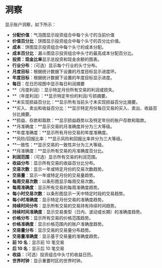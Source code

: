 # **洞察**

显示账户洞察，如下所示：
- **分配价值**：气泡图显示投资组合中每个头寸的当前价值
- **价值百分比**：饼图显示投资组合中每个头寸的百分比价值。
- **成本**：饼图显示投资组合中每个头寸的成本分配。
- **成本百分比**：漏斗图显示投资组合中头寸的最高成本分配百分比。
- **投资：现金比率**显示总投资和现金余额的图表。
- **行业分布**：（可选）显示每个行业的头寸分布。
- **月度目标**：根据统计数据下设置的月度目标显示进度环。
- **年度目标**：根据统计数据下设置的年度目标显示进度。
- **每日**：在日历视图中显示每日利润摘要
- **（月度利润）：显示特定月份所有交易的利润或损失。
- **（年度利润）：**显示特定年份的利润/亏损摘要。
- **未实现损益百分比：**显示所有当前头寸未实现损益百分比摘要。
- **买入、卖出和收益百分比：**显示特定月份每日交易的买入、卖出、收益百分比摘要。
- **损益、存款和取款：**显示损益趋势以及特定年份的账户存款和取款。
- **月准确度：**显示交易的月准确度并分为三大等级。
- **年度准确度：**显示所有月份交易的年度准确度。
- **风险/回报比率：**显示风险和回报比率并分为三大等级。
- **一致性：**显示交易的一致性并分为三大等级。
- **月准确度：**显示所有交易的月准确度百分比。
- **利润范围**：（可选）显示所有交易的利润范围。
- **收益分布**：显示所有交易的收益百分比分布。
- **交易次数**：显示一年或特定月份的交易次数趋势。
- **交易量**：显示一年或特定月份的交易量趋势。
- **每周交易次数**：以条形图显示每周交易次数。
- **每周准确度**：显示所有交易的每周准确度趋势。
- **每小时交易次数**：以条形图显示一天中特定时段的交易趋势。
- **每小时准确度**：显示特定月份交易的准确度趋势。
- **持续时间分布**：显示所有交易的交易持有持续时间趋势。
- **持续时间准确度**：显示交易类型（日内、波动或长期）的准确度趋势。
- **价格分布**：显示所有交易的价格范围趋势。
- **价格准确度**：显示价格范围内的账户准确度趋势。
- **交易量分布**：显示交易的交易量分布趋势。
- **交易量准确度**：显示基于交易量的准确度趋势。
- **前 10 名**：显示前 10 笔交易
- **后 10 名**：显示后 10 笔交易
- **收益**：（可选）投资组合中头寸的收益日历。
- **世界时钟**：显示重要时区的世界时钟。


